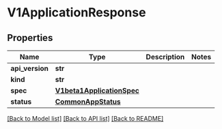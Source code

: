 # V1ApplicationResponse

## Properties
Name | Type | Description | Notes
------------ | ------------- | ------------- | -------------
**api_version** | **str** |  | 
**kind** | **str** |  | 
**spec** | [**V1beta1ApplicationSpec**](V1beta1ApplicationSpec.md) |  | 
**status** | [**CommonAppStatus**](CommonAppStatus.md) |  | 

[[Back to Model list]](../README.md#documentation-for-models) [[Back to API list]](../README.md#documentation-for-api-endpoints) [[Back to README]](../README.md)

